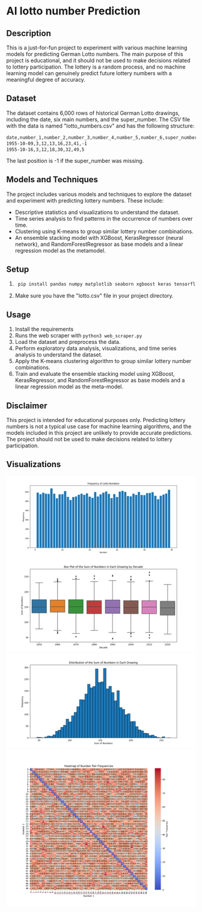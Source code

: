 # AI lotto number Prediction

## Description
This is a just-for-fun project to experiment with various machine learning models for predicting German Lotto numbers. The main purpose of this project is educational, and it should not be used to make decisions related to lottery participation. The lottery is a random process, and no machine learning model can genuinely predict future lottery numbers with a meaningful degree of accuracy.

## Dataset
The dataset contains 6,000 rows of historical German Lotto drawings, including the date, six main numbers, and the super_number. The CSV file with the data is named "lotto_numbers.csv" and has the following structure:
````csv
date,number_1,number_2,number_3,number_4,number_5,number_6,super_number
1955-10-09,3,12,13,16,23,41,-1
1955-10-16,3,12,18,30,32,49,5
````
The last position is -1 if the super_number was missing.


## Models and Techniques
The project includes various models and techniques to explore the dataset and experiment with predicting lottery numbers. These include:

* Descriptive statistics and visualizations to understand the dataset.
* Time series analysis to find patterns in the occurrence of numbers over time.
* Clustering using K-means to group similar lottery number combinations.
* An ensemble stacking model with XGBoost, KerasRegressor (neural network), and RandomForestRegressor as base models and a linear regression model as the metamodel.

## Setup
1. ```bash
    pip install pandas numpy matplotlib seaborn xgboost keras tensorflow scikit-learn requests
    ```
2. Make sure you have the "lotto.csv" file in your project directory.

## Usage
1. Install the requirements
2. Runs the web scraper with `python3 web_scraper.py`
3. Load the dataset and preprocess the data.
4. Perform exploratory data analysis, visualizations, and time series analysis to understand the dataset.
5. Apply the K-means clustering algorithm to group similar lottery number combinations. 
6. Train and evaluate the ensemble stacking model using XGBoost, KerasRegressor, and RandomForestRegressor as base models and a linear regression model as the meta-model.

## Disclaimer
This project is intended for educational purposes only. Predicting lottery numbers is not a typical use case for machine learning algorithms, and the models included in this project are unlikely to provide accurate predictions. The project should not be used to make decisions related to lottery participation.

## Visualizations
![number_frequency](analysis/images/number_frequency.png)
![Image 2 Description](analysis/images/boxplot_sum_by_decade.png)
![Image 3 Description](analysis/images/sum_distribution.png)
![Image 4 Description](analysis/images/pair_heatmap.png)